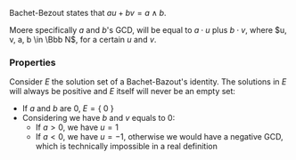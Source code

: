 Bachet-Bezout states that $au + bv = a \land b$.

Moere specifically $a$ and $b$'s GCD, will be equal to $a \cdot u$ plus $b \cdot v$, where $u, v, a, b \in \Bbb N$, for a certain $u$ and $v$. 

### Properties
Consider $E$ the solution set of a Bachet-Bazout's identity. The solutions in $E$ will always be positive and $E$ itself will never be an empty set:
- If $a$ and $b$ are 0, $E = \{\ 0\ \}$
- Considering we have $b$ and $v$ equals to 0:
	- If $a > 0$, we have $u = 1$
	- If $a < 0$, we have $u = -1$, otherwise we would have a negative GCD, which is technically impossible in a real definition

